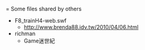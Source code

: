 = Some files shared by others
- F8_trainH4-web.swf
  - http://www.brenda88.idv.tw/2010/04/06.html
- richman
  - Game迷世紀
